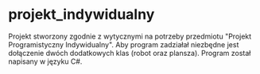 # projekt_indywidualny

Projekt stworzony zgodnie z wytycznymi na potrzeby przedmiotu "Projekt Programistyczny Indywidualny".
Aby program zadziałał niezbędne jest dołączenie dwóch dodatkowych klas (robot oraz plansza).
Program został napisany w języku C#.
